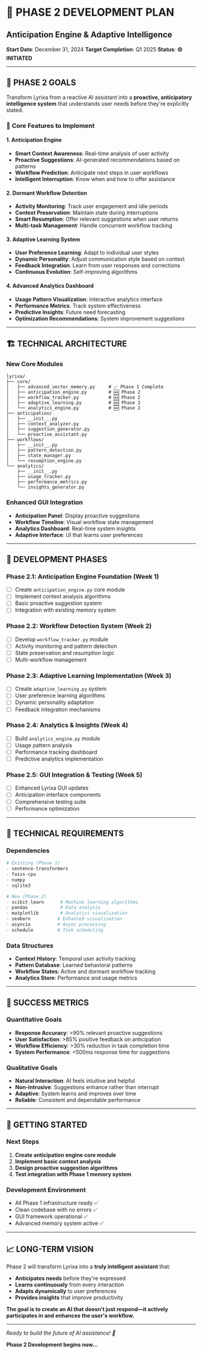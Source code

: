 # 🚀 PHASE 2 DEVELOPMENT PLAN
## Anticipation Engine & Adaptive Intelligence

**Start Date**: December 31, 2024
**Target Completion**: Q1 2025
**Status**: 🟢 **INITIATED**

---

## 🎯 PHASE 2 GOALS

Transform Lyrixa from a reactive AI assistant into a **proactive, anticipatory intelligence system** that understands user needs before they're explicitly stated.

### 🔮 **Core Features to Implement**

#### 1. **Anticipation Engine**
- **Smart Context Awareness**: Real-time analysis of user activity
- **Proactive Suggestions**: AI-generated recommendations based on patterns
- **Workflow Prediction**: Anticipate next steps in user workflows
- **Intelligent Interruption**: Know when and how to offer assistance

#### 2. **Dormant Workflow Detection**
- **Activity Monitoring**: Track user engagement and idle periods
- **Context Preservation**: Maintain state during interruptions
- **Smart Resumption**: Offer relevant suggestions when user returns
- **Multi-task Management**: Handle concurrent workflow tracking

#### 3. **Adaptive Learning System**
- **User Preference Learning**: Adapt to individual user styles
- **Dynamic Personality**: Adjust communication style based on context
- **Feedback Integration**: Learn from user responses and corrections
- **Continuous Evolution**: Self-improving algorithms

#### 4. **Advanced Analytics Dashboard**
- **Usage Pattern Visualization**: Interactive analytics interface
- **Performance Metrics**: Track system effectiveness
- **Predictive Insights**: Future need forecasting
- **Optimization Recommendations**: System improvement suggestions

---

## 🏗️ TECHNICAL ARCHITECTURE

### **New Core Modules**

```
lyrixa/
├── core/
│   ├── advanced_vector_memory.py     # ✅ Phase 1 Complete
│   ├── anticipation_engine.py        # 🆕 Phase 2
│   ├── workflow_tracker.py           # 🆕 Phase 2
│   ├── adaptive_learning.py          # 🆕 Phase 2
│   └── analytics_engine.py           # 🆕 Phase 2
├── anticipation/
│   ├── __init__.py
│   ├── context_analyzer.py
│   ├── suggestion_generator.py
│   └── proactive_assistant.py
├── workflows/
│   ├── __init__.py
│   ├── pattern_detection.py
│   ├── state_manager.py
│   └── resumption_engine.py
└── analytics/
    ├── __init__.py
    ├── usage_tracker.py
    ├── performance_metrics.py
    └── insights_generator.py
```

### **Enhanced GUI Integration**
- **Anticipation Panel**: Display proactive suggestions
- **Workflow Timeline**: Visual workflow state management
- **Analytics Dashboard**: Real-time system insights
- **Adaptive Interface**: UI that learns user preferences

---

## 📅 DEVELOPMENT PHASES

### **Phase 2.1: Anticipation Engine Foundation** (Week 1)
- [ ] Create `anticipation_engine.py` core module
- [ ] Implement context analysis algorithms
- [ ] Basic proactive suggestion system
- [ ] Integration with existing memory system

### **Phase 2.2: Workflow Detection System** (Week 2)
- [ ] Develop `workflow_tracker.py` module
- [ ] Activity monitoring and pattern detection
- [ ] State preservation and resumption logic
- [ ] Multi-workflow management

### **Phase 2.3: Adaptive Learning Implementation** (Week 3)
- [ ] Create `adaptive_learning.py` system
- [ ] User preference learning algorithms
- [ ] Dynamic personality adaptation
- [ ] Feedback integration mechanisms

### **Phase 2.4: Analytics & Insights** (Week 4)
- [ ] Build `analytics_engine.py` module
- [ ] Usage pattern analysis
- [ ] Performance tracking dashboard
- [ ] Predictive analytics implementation

### **Phase 2.5: GUI Integration & Testing** (Week 5)
- [ ] Enhanced Lyrixa GUI updates
- [ ] Anticipation interface components
- [ ] Comprehensive testing suite
- [ ] Performance optimization

---

## 🔧 TECHNICAL REQUIREMENTS

### **Dependencies**
```python
# Existing (Phase 1)
- sentence-transformers
- faiss-cpu
- numpy
- sqlite3

# New (Phase 2)
- scikit-learn      # Machine learning algorithms
- pandas            # Data analysis
- matplotlib        # Analytics visualization
- seaborn          # Enhanced visualization
- asyncio          # Async processing
- schedule         # Task scheduling
```

### **Data Structures**
- **Context History**: Temporal user activity tracking
- **Pattern Database**: Learned behavioral patterns
- **Workflow States**: Active and dormant workflow tracking
- **Analytics Store**: Performance and usage metrics

---

## 🎯 SUCCESS METRICS

### **Quantitative Goals**
- **Response Accuracy**: >90% relevant proactive suggestions
- **User Satisfaction**: >85% positive feedback on anticipation
- **Workflow Efficiency**: >30% reduction in task completion time
- **System Performance**: <500ms response time for suggestions

### **Qualitative Goals**
- **Natural Interaction**: AI feels intuitive and helpful
- **Non-intrusive**: Suggestions enhance rather than interrupt
- **Adaptive**: System learns and improves over time
- **Reliable**: Consistent and dependable performance

---

## 🚀 GETTING STARTED

### **Next Steps**
1. **Create anticipation engine core module**
2. **Implement basic context analysis**
3. **Design proactive suggestion algorithms**
4. **Test integration with Phase 1 memory system**

### **Development Environment**
- All Phase 1 infrastructure ready ✅
- Clean codebase with no errors ✅
- GUI framework operational ✅
- Advanced memory system active ✅

---

## 📈 LONG-TERM VISION

Phase 2 will transform Lyrixa into a **truly intelligent assistant** that:
- **Anticipates needs** before they're expressed
- **Learns continuously** from every interaction
- **Adapts dynamically** to user preferences
- **Provides insights** that improve productivity

**The goal is to create an AI that doesn't just respond—it actively participates in and enhances the user's workflow.**

---

*Ready to build the future of AI assistance! 🚀*

**Phase 2 Development begins now...**
